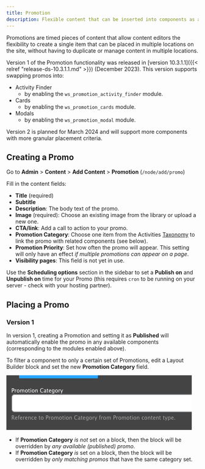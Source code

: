 ```yaml
---
title: Promotion
description: Flexible content that can be inserted into components as advertisements.
---
```


Promotions are timed pieces of content that allow content editors the flexibility to create a single item that can be placed in multiple locations on the site, without having to duplicate or manage content in multiple locations.

Version 1 of the Promotion functionality was released in [version 10.3.1.1]({{< relref "release-ds-10.3.1.1.md" >}}) (December 2023). This version supports swapping promos into:

- Activity Finder
  - by enabling the `ws_promotion_activity_finder` module.
- Cards
  - by enabling the `ws_promotion_cards` module.
- Modals
  - by enabling the `ws_promotion_modal` module.

Version 2 is planned for March 2024 and will support more components with more granular placement criteria.

## Creating a Promo

Go to **Admin** > **Content** > **Add Content** > **Promotion** (`/node/add/promo`)

Fill in the content fields:

- **Title** (required)
- **Subtitle**
- **Description**: The body text of the promo.
- **Image** (required): Choose an existing image from the library or upload a new one.
- **CTA/link**: Add a call to action to your promo.
- **Promotion Category**: Choose one item from the Activities [Taxonomy](../../taxonomy) to link the promo with related components (see below).
- **Promotion Priority**: Set how often the promo will appear. This setting will only have an effect _if multiple promotions can appear on a page_.
- **Visibility pages**: This field is not yet in use.

Use the **Scheduling options** section in the sidebar to set a **Publish on** and **Unpublish on** time for your Promo (this requires `cron` to be running on your server - check with your hosting partner).

## Placing a Promo

### Version 1

In version 1, creating a Promotion and setting it as **Published** will automatically enable the promo in any available components (corresponding to the modules enabled above).

To filter a component to only a certain set of Promotions, edit a Layout Builder block and set the new **Promotion Category** field.

![A screenshot of the promotion category field.](promo--promo-category.png)

- If **Promotion Category** _is not_ set on a block, then the block will be overridden by _any available (published) promo_.
- If **Promotion Category** _is_ set on a block, then the block will be overridden by _only matching promos_ that have the same category set.

